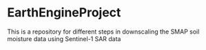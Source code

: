 # EarthEngineProject
This is a repository for different steps in downscaling the SMAP soil moisture data using Sentinel-1 SAR data



